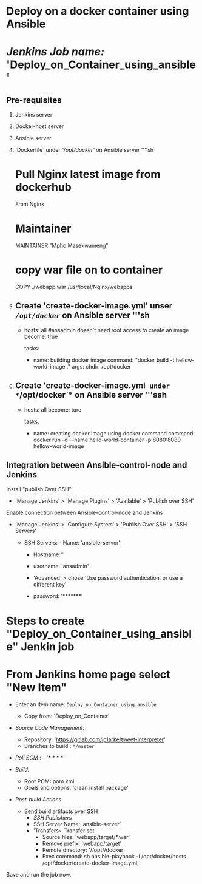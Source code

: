 # Deploy on a docker container using Ansible
# *Jenkins Job name:* 'Deploy_on_Container_using_ansible'

## Pre-requisites

1. Jenkins server 
1. Docker-host server 
1. Ansible server
1. 'Dockerfile` under *'/opt/docker'* on Ansible server 
   ''''sh 
   # Pull Nginx latest image from dockerhub 
   From Nginx
   # Maintainer
   MAINTAINER "Mpho Masekwameng" 

   # copy war file on to container 
   COPY ./webapp.war /usr/local/Nginx/webapps
1. Create 'create-docker-image.yml' unser *`/opt/docker`* on Ansible server 
   '''sh
   ---
   - hosts: all
     #ansadmin doesn't need root access to create an image
     become: true 

     tasks:
     - name: building docker image
       command: "docker build -t hellow-world-image ." 
       args:
         chdir: /opt/docker
   
1. Create 'create-docker-image.yml` under *`/opt/docker`* on Ansible server 
   '''ssh
   ---
   - hosts: all
     become: ture

     tasks:
     - name: creating docker image using docker command
       command: docker run -d --name hello-world-container -p 8080:8080 hellow-world-image
   

## Integration between Ansible-control-node and Jenkins

Install "publish Over SSH"
 - 'Manage Jenkins' > 'Manage Plugins' > 'Available' > 'Publish over SSH'

Enable connection between Ansible-control-node and Jenkins

- 'Manage Jenkins' > 'Configure System' > 'Publish Over SSH' > 'SSH Servers' 

	- SSH Servers:
                - Name: 'ansible-server'
		- Hostname:'<ServerIP>'
		- username: 'ansadmin'
               
       -  'Advanced' > chose 'Use password authentication, or use a different key'
		 - password: '*******'
 
# Steps to create "Deploy_on_Container_using_ansible" Jenkin job
# From Jenkins home page select "New Item"
   - Enter an item name: `Deploy_on_Container_using_ansible`
     - Copy from: 'Deploy_on_Container'
     
   - *Source Code Management:*
      - Repository:  'https://gitlab.com/jc1arke/tweet-interpreter'
      - Branches to build : `*/master`  
   - *Poll SCM* :      - '* * * *'

   - *Build:*
     - Root POM:'pom.xml'
     - Goals and options: 'clean install package'

 - *Post-build Actions*
   - Send build artifacts over SSH
     - *SSH Publishers*
      - SSH Server Name: 'ansible-server'
       - 'Transfers` >  `Transfer set'
            - Source files: 'webapp/target/*.war'
	       - Remove prefix: 'webapp/target'
	       - Remote directory: '//opt//docker'
	       - Exec command: 
                sh 
                ansible-playbook -i /opt/docker/hosts /opt/docker/create-docker-image.yml;
                

Save and run the job now.
